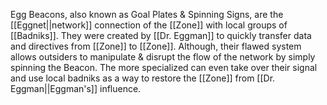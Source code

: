 Egg Beacons, also known as Goal Plates & Spinning Signs, are the [[Eggnet||network]] connection of the [[Zone]] with local groups of [[Badniks]]. They were created by [[Dr. Eggman]] to quickly transfer data and directives from [[Zone]] to [[Zone]]. Although, their flawed system allows outsiders to manipulate & disrupt the flow of the network by simply spinning the Beacon. The more specialized can even take over their signal and use local badniks as a way to restore the [[Zone]] from [[Dr. Eggman||Eggman's]] influence.